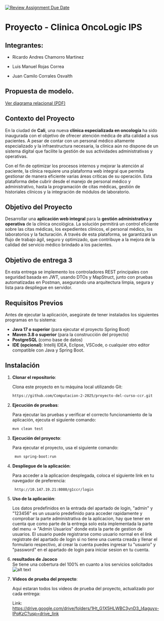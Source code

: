 [![Review Assignment Due Date](https://classroom.github.com/assets/deadline-readme-button-22041afd0340ce965d47ae6ef1cefeee28c7c493a6346c4f15d667ab976d596c.svg)](https://classroom.github.com/a/2S86ERbh)
# Proyecto - Clinica OncoLogic IPS

## Integrantes:

- Ricardo Andres Chamorro Martinez

- Luis Manuel Rojas Correa

- Juan Camilo Corrales Osvalth

## Propuesta de modelo.

[Ver diagrama relacional (PDF)](docs/RELATIONAL%20DIAGRAM.pdf)

## Contexto del Proyecto

En la ciudad de **Cali**, una nueva **clínica especializada en oncología** ha sido inaugurada con el objetivo de ofrecer atención médica de alta calidad a sus pacientes. A pesar de contar con un personal médico altamente especializado y la infraestructura necesaria, la clínica aún no dispone de un sistema digital que facilite la gestión de sus actividades administrativas y operativas.

Con el fin de optimizar los procesos internos y mejorar la atención al paciente, la clínica requiere una plataforma web integral que permita gestionar de manera eficiente varias áreas críticas de su operación. Esta plataforma debe cubrir desde el manejo de personal médico y administrativo, hasta la programación de citas médicas, gestión de historiales clínicos y la integración de módulos de laboratorio.

## Objetivo del Proyecto

Desarrollar una **aplicación web integral** para la **gestión administrativa y operativa** de la clínica oncológica. La solución permitirá un control eficiente sobre las citas médicas, los expedientes clínicos, el personal médico, los laboratorios y la facturación. A través de esta plataforma, se garantizará un flujo de trabajo ágil, seguro y optimizado, que contribuye a la mejora de la calidad del servicio médico brindado a los pacientes.

## Objetivo de entrega 3

En esta entrega se implemento los controladores REST principales con seguridad basada en JWT, usando DTOs y MapStruct, junto con pruebas automatizadas en Postman, asegurando una arquitectura limpia, segura y lista para despliegue en servidor.

## Requisitos Previos

Antes de ejecutar la aplicación, asegúrate de tener instalados los siguientes programas en tu sistema:

- **Java 17 o superior** (para ejecutar el proyecto Spring Boot)
- **Maven 3.8 o superior** (para la construcción del proyecto)
- **PostgreSQL** (como base de datos)
- **IDE (opcional)**: Intellij IDEA, Eclipse, VSCode, o cualquier otro editor compatible con Java y Spring Boot.

## Instalación

1. **Clonar el repositorio**:

   Clona este proyecto en tu máquina local utilizando Git:

   ```bash
   https://github.com/Computacion-2-2025/proyecto-del-curso-ccr.git

2. **Ejecución de pruebas**:

   Para ejecutar las pruebas y verificar el correcto funcionamiento de la aplicación, ejecuta el siguiente comando:

    ```bash
    mvn clean test  

3. **Ejecución del proyecto**:

   Para ejecutar el proyecto, usa el siguiente comando:

   ```bash
    mvn spring-boot:run

4. **Despliegue de la aplicación**:

   Para acceder a la aplicacion desplegada, coloca el siguiente link en tu navegador de preferencia:

   ```bash
    http://10.147.19.21:8080/g1ccr/login

5. **Uso de la aplicación**:

   Los datos predefinidos en la entrada del apartado de login, "admin" y "123456" es un usuario predefinido para acceder rapidamente y comprobar la parte administrativa de la aplicacion, hay que tener en cuenta que como parte de la entrega solo esta implementada la parte del menu -> "Admin Usuarios" donde esta la parte de gestion de usuarios. El usuario puede registrarse como usuario normal en el link registrate del apartado de login si no tiene una cuenta creada y llenar el formulario respectivo, al crear la cuenta puedes ingresar tu "usuario" y "password" en el apartado de login para iniciar sesion en tu cuenta.

      
6. **resultados de Jacoco**   
Se tiene una cobertura del 100% en cuanto a los servicios solicitados
![alt text](<jacoco.png>)

7. **Videos de prueba del proyecto**:

   Aqui estaran todos los videos de prueba del proyecto, actualizado por cada entrega:

   Link: https://drive.google.com/drive/folders/1Ht_G1X5HLWBC3ynD3_I4aguyx-lPqKzC?usp=drive_link


